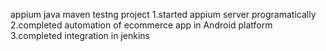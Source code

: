 appium java maven testng project
1.started appium server programatically
2.completed automation of ecommerce app in Android platform
3.completed integration in jenkins
